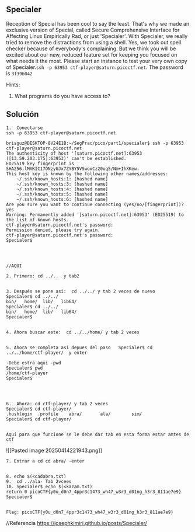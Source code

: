 ## Specialer


Reception of Special has been cool to say the least. That's why we made an exclusive version of Special, called Secure Comprehensive Interface for Affecting Linux Empirically Rad, or just 'Specialer'. With Specialer, we really tried to remove the distractions from using a shell. Yes, we took out spell checker because of everybody's complaining. But we think you will be excited about our new, reduced feature set for keeping you focused on what needs it the most. Please start an instance to test your very own copy of Specialer.`ssh -p 63953 ctf-player@saturn.picoctf.net`. The password is `3f39b042`


Hints:
1. What programs do you have access to?



## Solución
```
1.  Conectarse
ssh -p 63953 ctf-player@saturn.picoctf.net

brisguz@DESKTOP-8V24E1B:~/SegPrac/pico/part1/specialer$ ssh -p 63953 ctf-player@saturn.picoctf.net
The authenticity of host '[saturn.picoctf.net]:63953 ([13.59.203.175]:63953)' can't be established.
ED25519 key fingerprint is SHA256:lMXKIC17ONzyUJx7ZYBY5VSwoxCz20uq5/Nm+IhXKew.
This host key is known by the following other names/addresses:
    ~/.ssh/known_hosts:1: [hashed name]
    ~/.ssh/known_hosts:3: [hashed name]
    ~/.ssh/known_hosts:4: [hashed name]
    ~/.ssh/known_hosts:5: [hashed name]
    ~/.ssh/known_hosts:6: [hashed name]
Are you sure you want to continue connecting (yes/no/[fingerprint])? yes
Warning: Permanently added '[saturn.picoctf.net]:63953' (ED25519) to the list of known hosts.
ctf-player@saturn.picoctf.net's password:
Permission denied, please try again.
ctf-player@saturn.picoctf.net's password:
Specialer$




//AQUI

2. Primero: cd ../..  y tab2


3. Después se pone asi:  cd ../../ y tab 2 veces de nuevo 
Specialer$ cd ../../
bin/   home/  lib/   lib64/
Specialer$ cd ../../
bin/   home/  lib/   lib64/
Specialer$


4. Ahora buscar este:  cd ../../home/ y tab 2 veces


5. Ahora se completa asi depues del paso   Specialer$ cd ../../home/ctf-player/  y enter

-Debe estra aqui -pwd
Specialer$ pwd
/home/ctf-player
Specialer$




6.  Ahora: cd ctf-player/ y tab 2 veces
Specialer$ cd ctf-player/
.hushlogin  .profile    abra/       ala/        sim/
Specialer$ cd ctf-player/


Aqui para que funcione se le debe dar tab en esta forma estar amtes de ctf
```

![[Pasted image 20250414221943.png]]


```
7. Entrar a cd cd abra/ -enter


8. echo $(<cadabra.txt)
9.  cd ../ala- Tab 2vcees
10. Specialer$ echo $(<kazam.txt)
return 0 picoCTF{y0u_d0n7_4ppr3c1473_wh47_w3r3_d01ng_h3r3_811ae7e9}
Specialer$


Flag: picoCTF{y0u_d0n7_4ppr3c1473_wh47_w3r3_d01ng_h3r3_811ae7e9}

```





//Referencia
https://josephkimiri.github.io/posts/Specialer/